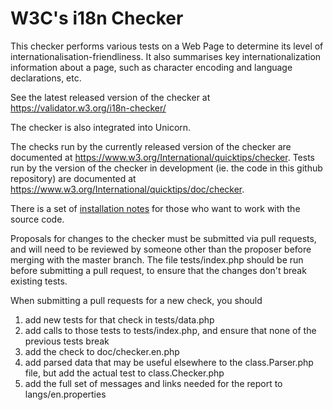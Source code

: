 # W3C's i18n Checker 

This checker performs various tests on a Web Page to determine its level of internationalisation-friendliness. It also summarises key internationalization information about a page, such as character encoding and language declarations, etc.

See the latest released version of the checker at
https://validator.w3.org/i18n-checker/

The checker is also integrated into Unicorn.

The checks run by the currently released version of the checker are documented at https://www.w3.org/International/quicktips/checker. Tests run by the version of the checker in development (ie. the code in this github repository) are documented at https://www.w3.org/International/quicktips/doc/checker.

There is a set of [installation notes](https://github.com/w3c/i18n-checker/wiki/Installation-notes) for those who want to work with the source code.

Proposals for changes to the checker must be submitted via pull requests, and will need to be reviewed by someone other than the proposer before merging with the master branch. The file tests/index.php should be run before submitting a pull request, to ensure that the changes don't break existing tests. 

When submitting a pull requests for a new check, you should 

1. add new tests for that check in tests/data.php
2. add calls to those tests to tests/index.php, and ensure that none of the previous tests break
3. add the check to doc/checker.en.php
4. add parsed data that may be useful elsewhere to the class.Parser.php file, but add the actual test to class.Checker.php
5. add the full set of messages and links needed for the report to langs/en.properties


